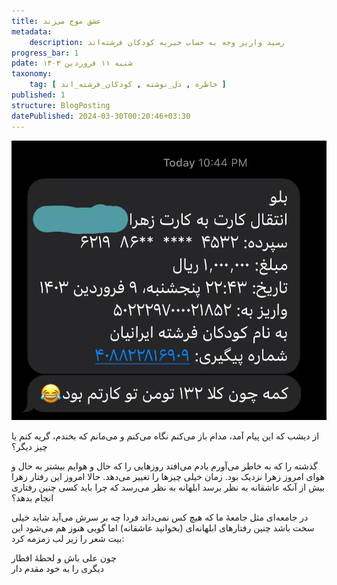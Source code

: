 ```yaml
---
title: عشق موج می‌زند
metadata: 
    description: رسید واریز وجه به حساب خیریه کودکان فرشته‌اند
progress_bar: 1
pdate: شنبه ۱۱ فروردین ۱۴۰۳
taxonomy:
    tag: [ خاطره , دل_نوشته , کودکان_فرشته_اند ]
published: 1
structure: BlogPosting
datePublished: 2024-03-30T00:20:46+03:30
---
```

![ رسید واریز وجه به حساب خیریه کودکان فرشته‌اند  ](resid.webp?classes=center&loading=lazy)
<div class="align-center">
</div>
از دیشب که این پیام آمد، مدام باز می‌کنم نگاه می‌کنم و می‌مانم که بخندم، گریه کنم یا چیز دیگر؟

گذشته را که به خاطر می‌آورم یادم می‌افتد روزهایی را که حال و هوایم بیشتر به حال و هوای امروز زهرا نزدیک بود. زمان خیلی چیزها را تغییر می‌دهد. حالا امروز این رفتار زهرا بیش از آنکه عاشقانه به نظر برسد ابلهانه به نظر می‌رسد که چرا باید کسی چنین رفتاری انجام بدهد؟

در جامعه‌ای مثل جامعهٔ ما که هیچ کس نمی‌داند فردا چه بر سرش می‌آید شاید خیلی سخت باشد چنین رفتارهای ابلهانه‌ای (بخوانید عاشقانه) اما گویی هنوز هم می‌شود این بیت شعر را زیر لب زمزمه کرد:

چون علی باش و لحظهٔ افطار  
دیگری را به خود مقدم دار